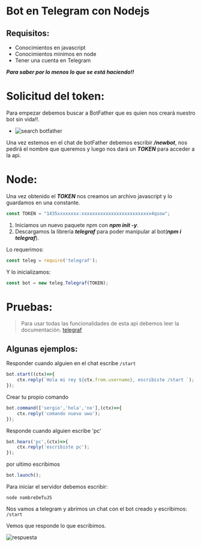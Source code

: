 # Bot en Telegram con Nodejs
## Requisitos: 

* Conocimientos en javascript
* Conocimientos minimos en node
* Tener una cuenta en Telegram

***Para saber por lo menos lo que se está haciendo!!***

# Solicitud del token: 
Para empezar debemos buscar a BotFather que es quien nos creará nuestro bot sin vida!!.
- ![search botfather](img/busqueda.png)

Una vez estemos en el chat de botFather debemos escribir ***/newbot***, nos pedirá el nombre que queremos y luego nos dará un ***TOKEN*** para acceder a la api.

# Node:

Una vez obtenido el ***TOKEN*** nos creamos un archivo javascript y lo guardamos en una constante.
```javascript
const TOKEN = "1435xxxxxxxx:xxxxxxxxxxxxxxxxxxxxxxxxxx4qsow";
```

1. Iniciamos un nuevo paquete npm con ***npm init -y***.
2. Descargamos la librería ***telegraf*** para poder manipular al bot(***npm i telegraf***).

Lo requerimos:
```javascript
const teleg = require('telegraf');
```

Y lo inicializamos:

```javascript
const bot = new teleg.Telegraf(TOKEN);
```

# Pruebas:
> Para usar todas las funcionalidades de esta api debemos leer la documentación. [telegraf](https://telegraf.js.org/#/?id=telegraf)

## Algunas ejemplos: 

Responder cuando alguien en el chat escribe `/start`

```javascript
bot.start((ctx)=>{
    ctx.reply(`Hola mi rey ${ctx.from.username}, escribiste /start `);
});
```
Crear tu propio comando

```javascript
bot.command(['sergio','hola','no'],(ctx)=>{
    ctx.reply('comando nuevo uwu');
});
```
Responde cuando alguien escribe 'pc'

```javascript
bot.hears('pc',(ctx)=>{
    ctx.reply('escribiste pc');
});
```
por ultimo escribimos

```javascript
bot.launch();
```

Para iniciar el servidor debemos escribir:

`node nombreDeTuJS`

Nos vamos a telegram y abrimos un chat con el bot creado y escribimos:
`/start`

Vemos que responde lo que escribimos.

![respuesta](img/respuesta.png)

